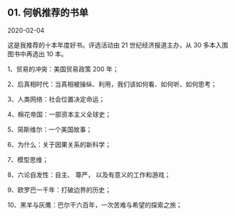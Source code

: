 ## 01. 何帆推荐的书单

2020-02-04

这是我推荐的十本年度好书。评选活动由 21 世纪经济报道主办，从 30 多本入围图书中再选出 10 本。

1、贸易的冲突：美国贸易政策 200 年；

2、后真相时代：当真相被操纵、利用，我们该如何看、如何听、如何思考；

3、人类网络：社会位置决定命运；

4、棉花帝国：一部资本主义全球史；

5、简斯维尔：一个美国故事；

6、为什么：关于因果关系的新科学；

7、模型思维；

8、六论自发性：自主、 尊严， 以及有意义的工作和游戏；

9、欧罗巴一千年：打破边界的历史；

10、黑羊与灰鹰：巴尔干六百年，一次苦难与希望的探索之旅；

